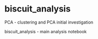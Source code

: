 # biscuit_analysis

PCA - clustering and PCA initial investigation 

biscuit_analysis - main analysis notebook
